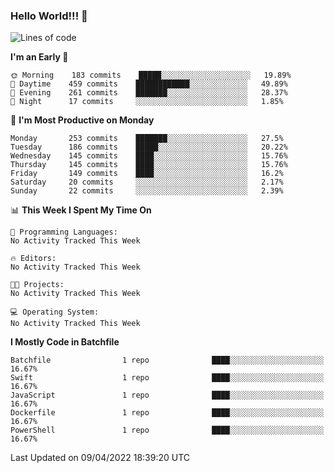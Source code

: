 ### Hello World!!! 👋

<!--
**kekotek/kekotek** is a ✨ _special_ ✨ repository because its `README.md` (this file) appears on your GitHub profile.

Here are some ideas to get you started:

- 🔭 I’m currently working on ...
- 🌱 I’m currently learning ...
- 👯 I’m looking to collaborate on ...
- 🤔 I’m looking for help with ...
- 💬 Ask me about ...
- 📫 How to reach me: ...
- 😄 Pronouns: ...
- ⚡ Fun fact: ...
-->

<!--START_SECTION:waka-->
![Lines of code](https://img.shields.io/badge/From%20Hello%20World%20I%27ve%20Written-19%20Thousand%20lines%20of%20code-blue)

**I'm an Early 🐤** 

```text
🌞 Morning    183 commits    █████░░░░░░░░░░░░░░░░░░░░   19.89% 
🌆 Daytime    459 commits    ████████████░░░░░░░░░░░░░   49.89% 
🌃 Evening    261 commits    ███████░░░░░░░░░░░░░░░░░░   28.37% 
🌙 Night      17 commits     ░░░░░░░░░░░░░░░░░░░░░░░░░   1.85%

```
📅 **I'm Most Productive on Monday** 

```text
Monday       253 commits    ███████░░░░░░░░░░░░░░░░░░   27.5% 
Tuesday      186 commits    █████░░░░░░░░░░░░░░░░░░░░   20.22% 
Wednesday    145 commits    ████░░░░░░░░░░░░░░░░░░░░░   15.76% 
Thursday     145 commits    ████░░░░░░░░░░░░░░░░░░░░░   15.76% 
Friday       149 commits    ████░░░░░░░░░░░░░░░░░░░░░   16.2% 
Saturday     20 commits     ░░░░░░░░░░░░░░░░░░░░░░░░░   2.17% 
Sunday       22 commits     ░░░░░░░░░░░░░░░░░░░░░░░░░   2.39%

```


📊 **This Week I Spent My Time On** 

```text
💬 Programming Languages: 
No Activity Tracked This Week

🔥 Editors: 
No Activity Tracked This Week

🐱‍💻 Projects: 
No Activity Tracked This Week

💻 Operating System: 
No Activity Tracked This Week

```

**I Mostly Code in Batchfile** 

```text
Batchfile                1 repo              ████░░░░░░░░░░░░░░░░░░░░░   16.67% 
Swift                    1 repo              ████░░░░░░░░░░░░░░░░░░░░░   16.67% 
JavaScript               1 repo              ████░░░░░░░░░░░░░░░░░░░░░   16.67% 
Dockerfile               1 repo              ████░░░░░░░░░░░░░░░░░░░░░   16.67% 
PowerShell               1 repo              ████░░░░░░░░░░░░░░░░░░░░░   16.67%

```



 Last Updated on 09/04/2022 18:39:20 UTC
<!--END_SECTION:waka-->
